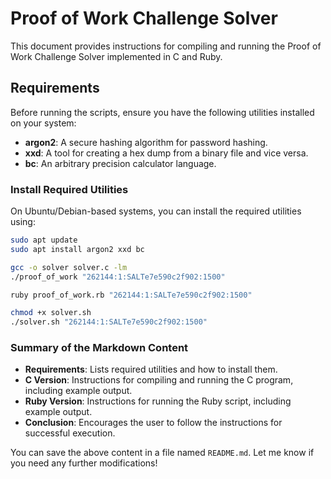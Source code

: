 # Proof of Work Challenge Solver

This document provides instructions for compiling and running the Proof of Work Challenge Solver implemented in C and Ruby.

## Requirements

Before running the scripts, ensure you have the following utilities installed on your system:

- **argon2**: A secure hashing algorithm for password hashing.
- **xxd**: A tool for creating a hex dump from a binary file and vice versa.
- **bc**: An arbitrary precision calculator language.

### Install Required Utilities

On Ubuntu/Debian-based systems, you can install the required utilities using:

```bash
sudo apt update
sudo apt install argon2 xxd bc
```
```bash
gcc -o solver solver.c -lm
./proof_of_work "262144:1:SALTe7e590c2f902:1500"
```
```bash
ruby proof_of_work.rb "262144:1:SALTe7e590c2f902:1500"
```
```bash
chmod +x solver.sh
./solver.sh "262144:1:SALTe7e590c2f902:1500"
```
### Summary of the Markdown Content

- **Requirements**: Lists required utilities and how to install them.
- **C Version**: Instructions for compiling and running the C program, including example output.
- **Ruby Version**: Instructions for running the Ruby script, including example output.
- **Conclusion**: Encourages the user to follow the instructions for successful execution.

You can save the above content in a file named `README.md`. Let me know if you need any further modifications!
